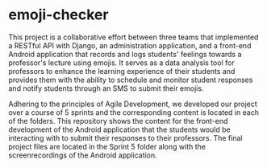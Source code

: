 # emoji-checker
This project is a collaborative effort between three teams that implemented a RESTful API with Django, an administration application, 
and a front-end Android application that records and logs students' feelings towards a professor's lecture using emojis. It serves as a data analysis tool for professors to enhance the learning experience of their students and provides them with the ability to schedule and monitor student responses and notify students through an SMS to submit their emojis. 

Adhering to the principles of Agile Development, we developed our project over a course of 5 sprints and the corresponding content is located in each of the folders. This repository shows the content for the front-end development of the Android application that the students would be interacting with to submit their responses to their professors. The final project files are located in the Sprint 5 folder along with the screenrecordings of the Android application. 

